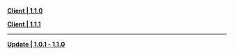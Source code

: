 **[Client | 1.1.0](https://hk4e-download.oss-cn-shanghai.aliyuncs.com/client_app/pc_mihoyo/20201111_bc67429d0c160eff/YuanShen_1.1.0.zip)**

**[Client | 1.1.1](https://hk4e-download.oss-cn-shanghai.aliyuncs.com/client_app/pc_bilibili/20201111_9c7d3041605f7e18/YuanShen_1.1.1.zip)**

-----

**[Update | 1.0.1 - 1.1.0](https://hk4e-download.oss-cn-shanghai.aliyuncs.com/client_app/update/hk4e_cn/7/1.0.1_1.1.0_diff_V57fzsBp.zip)**
